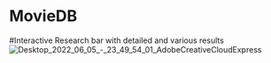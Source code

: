 # MovieDB

#Interactive Research bar with detailed and various results
![Desktop_2022_06_05_-_23_49_54_01_AdobeCreativeCloudExpress](https://user-images.githubusercontent.com/77986052/172074051-945f158d-c9c5-4a3b-893e-beadb75b1552.gif)
